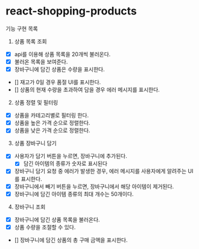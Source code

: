 # react-shopping-products

기능 구현 목록

1. 상품 목록 조회

- [x] api를 이용해 상품 목록을 20개씩 불러온다.
- [x] 불러온 목록을 보여준다.
- [x] 장바구니에 담긴 상품은 수량을 표시한다.
- [] 재고가 0일 경우 품절 UI를 표시한다.
- [] 상품의 현재 수량을 초과하여 담을 경우 에러 메시지를 표시한다.

2. 상품 정렬 및 필터링

- [x] 상품을 카테고리별로 필터링 한다.
- [x] 상품을 높은 가격 순으로 정렬한다.
- [x] 상품을 낮은 가격 순으로 정렬한다.

3. 상품 장바구니 담기

- [x] 사용자가 담기 버튼을 누르면, 장바구니에 추가된다.
  - [x] 담긴 아이템의 종류가 숫자로 표시된다
- [x] 장바구니 담기 요청 중 에러가 발생한 경우, 에러 메시지를 사용자에게 알려주는 UI를 표시한다.
- [x] 장바구니에서 빼기 버튼을 누르면, 장바구니에서 해당 아이템이 제거된다.
- [x] 장바구니에 담긴 아이템 종류의 최대 개수는 50개이다.

4. 장바구니 조회

- [x] 장바구니에 담긴 상품 목록을 불러온다.
- [x] 상품 수량을 조절할 수 있다.
- [] 장바구니에 담긴 상품의 총 구매 금액을 표시한다.
